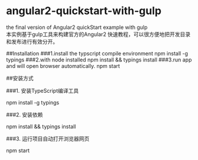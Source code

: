 # angular2-quickstart-with-gulp
the final version of Angular2 quickStart example with gulp  
本实例基于gulp工具来构建官方的Angular2 快速教程，可以很方便地把开发目录和发布进行有效分开。

##Installation
###1.install the typscript compile environment
   npm install -g typings
###2.with node installed
	npm install && typings install
###3.run app and will open browser  automatically.
	npm start




##安装方式

###1. 安装TypeScript编译工具

npm install -g typings

###2. 安装依赖

npm install && typings install

###3. 运行项目自动打开浏览器网页

npm start


